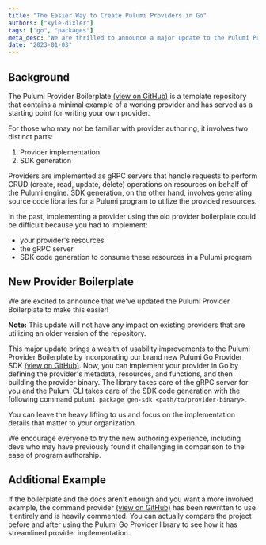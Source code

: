 ```yaml
---
title: "The Easier Way to Create Pulumi Providers in Go"
authors: ["kyle-dixler"]
tags: ["go", "packages"]
meta_desc: "We are thrilled to announce a major update to the Pulumi Provider Boilerplate that simplifies the provider development process."
date: "2023-01-03"
---
```


## Background

The Pulumi Provider Boilerplate [(view on GitHub)](https://github.com/pulumi/pulumi-provider-boilerplate) is a template repository
that contains a minimal example of a working provider and has served as a starting point for writing your own provider.

For those who may not be familiar with provider authoring, it involves two distinct parts:

1. Provider implementation
2. SDK generation

Providers are implemented as gRPC servers that handle requests to perform CRUD (create, read, update, delete) operations on resources on behalf of the Pulumi engine.
SDK generation, on the other hand, involves generating source code libraries for a Pulumi program to utilize the provided resources.

In the past, implementing a provider using the old provider boilerplate could be difficult because you had to implement:

- your provider's resources
- the gRPC server
- SDK code generation to consume these resources in a Pulumi program

## New Provider Boilerplate

We are excited to announce that we've updated the Pulumi Provider Boilerplate to make this easier!

**Note:** This update will not have any impact on existing providers that are utilizing an older version of the repository.

This major update brings a wealth of usability improvements to the Pulumi Provider Boilerplate by incorporating our brand
new Pulumi Go Provider SDK [(view on GitHub)](https://github.com/pulumi/pulumi-go-provider).
Now, you can implement your provider in Go by defining the provider's metadata, resources, and functions, and then building the provider binary.
The library takes care of the gRPC server for you and the Pulumi CLI takes care of the SDK code generation with the following command
`pulumi package gen-sdk <path/to/provider-binary>`.

You can leave the heavy lifting to us and focus on the implementation details that matter to your organization.

We encourage everyone to try the new authoring experience, including devs who may have previously found it challenging in comparison to the ease of program authorship.

## Additional Example

If the boilerplate and the docs aren't enough and you want a more involved example, the command provider [(view on GitHub)](https://github.com/pulumi/pulumi-command/) has been
rewritten to use it entirely and is heavily commented. You can actually compare the project before and after using the Pulumi Go Provider library to see how it has streamlined
provider implementation.
